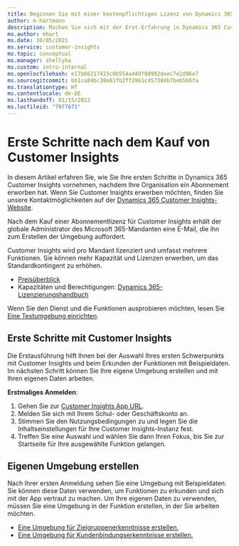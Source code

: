 ```yaml
---
title: Beginnen Sie mit einer kostenpflichtigen Lizenz von Dynamics 365 Customer Insights
author: m-hartmann
description: Machen Sie sich mit der Erst-Erfahrung in Dynamics 365 Customer Insights vertraut und erkunden Sie seine Fähigkeiten.
ms.author: mhart
ms.date: 10/05/2021
ms.service: customer-insights
ms.topic: conceptual
ms.manager: shellyha
ms.custom: intro-internal
ms.openlocfilehash: e17b66217415c0b554a449f0d992deec7e2d96e7
ms.sourcegitcommit: bb1ca84bc38e81fb2ff2961c457384b7beb5b5fa
ms.translationtype: HT
ms.contentlocale: de-DE
ms.lasthandoff: 01/15/2022
ms.locfileid: "7977671"
---
```

# <a name="get-started-after-purchasing-customer-insights"></a>Erste Schritte nach dem Kauf von Customer Insights

In diesem Artikel erfahren Sie, wie Sie Ihre ersten Schritte in Dynamics 365 Customer Insights vornehmen, nachdem Ihre Organisation ein Abonnement erworben hat. Wenn Sie Customer Insights erwerben möchten, finden Sie unsere Kontaktmöglichkeiten auf der [Dynamics 365 Customer Insights-Website](https://dynamics.microsoft.com/ai/customer-insights/). 

Nach dem Kauf einer Abonnementlizenz für Customer Insights erhält der globale Administrator des Microsoft 365-Mandanten eine E-Mail, die ihn zum Erstellen der Umgebung auffordert. 

Customer Insights wird pro Mandant lizenziert und umfasst mehrere Funktionen. Sie können mehr Kapazität und Lizenzen erwerben, um das Standardkontingent zu erhöhen. 
- [Preisüberblick](https://dynamics.microsoft.com/ai/customer-insights/pricing/)
- Kapazitäten und Berechtigungen: [Dynamics 365-Lizenzierungshandbuch](https://go.microsoft.com/fwlink/?LinkId=866544)

Wenn Sie den Dienst und die Funktionen ausprobieren möchten, lesen Sie [Eine Testumgebung einrichten](trial-signup.md).

## <a name="start-with-customer-insights"></a>Erste Schritte mit Customer Insights

Die Erstausführung hilft Ihnen bei der Auswahl Ihres ersten Schwerpunkts mit Customer Insights und beim Erkunden der Funktionen mit Beispieldaten. Im nächsten Schritt können Sie Ihre eigene Umgebung erstellen und mit Ihren eigenen Daten arbeiten.

**Erstmaliges Anmelden**:

1. Gehen Sie zur [Customer Insights App URL](https://home.ci.ai.dynamics.com).
1. Melden Sie sich mit Ihrem Schul- oder Geschäftskonto an. 
1. Stimmen Sie den Nutzungsbedingungen zu und legen Sie die Inhaltseinstellungen für Ihre Customer Insights-Instanz fest.
1. Treffen Sie eine Auswahl und wählen Sie dann Ihren Fokus, bis Sie zur Startseite für Ihre ausgewählte Funktion gelangen.

## <a name="create-your-own-environment"></a>Eigenen Umgebung erstellen

Nach Ihrer ersten Anmeldung sehen Sie eine Umgebung mit Beispieldaten. Sie können diese Daten verwenden, um Funktionen zu erkunden und sich mit der App vertraut zu machen. Um Ihre eigenen Daten zu verwenden, müssen Sie eine Umgebung in der Funktion erstellen, in der Sie arbeiten möchten.

- [Eine Umgebung für Zielgruppenerkenntnisse erstellen.](audience-insights/get-started-paid.md)
- [Eine Umgebung für Kundenbindungserkenntnisse erstellen.](engagement-insights/create-new-environment.md) 



